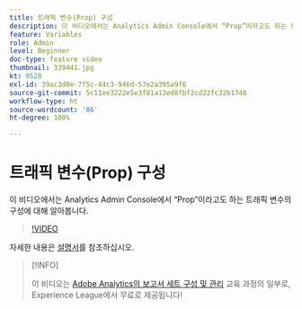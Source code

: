 ```yaml
---
title: 트래픽 변수(Prop) 구성
description: 이 비디오에서는 Analytics Admin Console에서 “Prop”이라고도 하는 트래픽 변수의 구성에 대해 알아봅니다.
feature: Variables
role: Admin
level: Beginner
doc-type: feature video
thumbnail: 339441.jpg
kt: 9528
exl-id: 39ac3d0e-7f5c-44c3-946d-57e2a395a9f6
source-git-commit: 5c11ee3222e5e3f81a13ed8fbf2cd22fc32b1740
workflow-type: ht
source-wordcount: '86'
ht-degree: 100%

---
```


# 트래픽 변수(Prop) 구성

이 비디오에서는 Analytics Admin Console에서 “Prop”이라고도 하는 트래픽 변수의 구성에 대해 알아봅니다.

>[!VIDEO](https://video.tv.adobe.com/v/339441/?quality=12&learn=on)

자세한 내용은 [설명서](https://experienceleague.adobe.com/docs/analytics/admin/admin-tools/traffic-variables/traffic-var.html?lang=ko)를 참조하십시오.

>[!INFO]
>
> 이 비디오는 [Adobe Analytics의 보고서 세트 구성 및 관리](https://experienceleague.adobe.com/?recommended=Analytics-A-1-2021.1.administration) 교육 과정의 일부로, Experience League에서 무료로 제공됩니다!